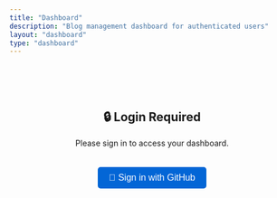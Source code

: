 ```yaml
---
title: "Dashboard"
description: "Blog management dashboard for authenticated users"
layout: "dashboard"
type: "dashboard"
---
```


<div class="login-required" style="text-align: center; padding: 50px;">
    <h2>🔒 Login Required</h2>
    <p>Please sign in to access your dashboard.</p>
    <button onclick="blogAuth.login()" class="login-btn" style="
        background: #0366d6;
        color: white;
        border: none;
        padding: 10px 20px;
        border-radius: 5px;
        font-size: 16px;
        cursor: pointer;
        margin-top: 20px;
    ">🔑 Sign in with GitHub</button>
</div>

<div class="auth-required dashboard-content" style="display: none;">
    
# 📊 Blog Dashboard

Welcome to your personal blogging dashboard! From here you can manage your content, create new posts, and monitor your blog's performance.

## 🚀 Quick Actions

<div class="dashboard-actions" style="display: grid; grid-template-columns: repeat(auto-fit, minmax(250px, 1fr)); gap: 20px; margin: 20px 0;">
    
<div class="action-card" style="border: 1px solid #ddd; border-radius: 8px; padding: 20px; text-align: center;">
    <h3>✍️ Create New Post</h3>
    <p>Write and publish a new blog post</p>
    <button onclick="showCreatePostForm()" class="btn-primary">Create Post</button>
</div>

<div class="action-card" style="border: 1px solid #ddd; border-radius: 8px; padding: 20px; text-align: center;">
    <h3>📝 Manage Posts</h3>
    <p>Edit, publish, or delete existing posts</p>
    <button onclick="showPostsManager()" class="btn-primary">Manage Posts</button>
</div>

<div class="action-card" style="border: 1px solid #ddd; border-radius: 8px; padding: 20px; text-align: center;">
    <h3>📊 Analytics</h3>
    <p>View your blog's performance and statistics</p>
    <button onclick="showAnalytics()" class="btn-primary">View Analytics</button>
</div>

<div class="action-card" style="border: 1px solid #ddd; border-radius: 8px; padding: 20px; text-align: center;">
    <h3>⚙️ Settings</h3>
    <p>Customize your blog settings and preferences</p>
    <button onclick="showSettings()" class="btn-primary">Settings</button>
</div>

</div>

## 📋 Recent Activity

<div id="recent-activity" class="recent-activity">
    <p>Loading recent activity...</p>
</div>

## 📈 Quick Stats

<div class="stats-container" style="display: grid; grid-template-columns: repeat(auto-fit, minmax(200px, 1fr)); gap: 15px; margin: 20px 0;">
    
<div class="stat-card" style="background: #f8f9fa; border-radius: 8px; padding: 15px; text-align: center;">
    <h3 style="margin: 0; color: #0366d6;">-</h3>
    <p style="margin: 5px 0; color: #586069;">Total Posts</p>
</div>

<div class="stat-card" style="background: #f8f9fa; border-radius: 8px; padding: 15px; text-align: center;">
    <h3 style="margin: 0; color: #28a745;">-</h3>
    <p style="margin: 5px 0; color: #586069;">Published Posts</p>
</div>

<div class="stat-card" style="background: #f8f9fa; border-radius: 8px; padding: 15px; text-align: center;">
    <h3 style="margin: 0; color: #ffc107;">-</h3>
    <p style="margin: 5px 0; color: #586069;">Draft Posts</p>
</div>

<div class="stat-card" style="background: #f8f9fa; border-radius: 8px; padding: 15px; text-align: center;">
    <h3 style="margin: 0; color: #6f42c1;">-</h3>
    <p style="margin: 5px 0; color: #586069;">Total Views</p>
</div>

</div>

</div>

<!-- Modal for creating new posts -->
<div id="create-post-modal" class="modal" style="display: none;">
    <div class="modal-content">
        <span class="close" onclick="hideCreatePostForm()">&times;</span>
        <h2>✍️ Create New Blog Post</h2>
        
        <form id="create-post-form" onsubmit="return handleCreatePost(event);">
            <div class="form-group">
                <label for="post-title">Title *</label>
                <input type="text" id="post-title" name="title" required placeholder="Enter your post title">
            </div>
            
            <div class="form-group">
                <label for="post-content">Content *</label>
                <textarea id="post-content" name="content" required rows="15" placeholder="Write your post content in Markdown format...

## Introduction

Your content goes here...

## Main Points

- Point 1
- Point 2

## Conclusion

Wrap up your thoughts."></textarea>
            </div>
            
            <div class="form-row">
                <div class="form-group">
                    <label for="post-tags">Tags</label>
                    <input type="text" id="post-tags" name="tags" placeholder="technology, programming, personal">
                    <small>Separate tags with commas</small>
                </div>
                
                <div class="form-group">
                    <label for="post-category">Category</label>
                    <select id="post-category" name="category">
                        <option value="General">General</option>
                        <option value="Technology">Technology</option>
                        <option value="Business">Business</option>
                        <option value="Personal">Personal</option>
                        <option value="Projects">Projects</option>
                        <option value="Research">Research</option>
                    </select>
                </div>
            </div>
            
            <div class="form-actions">
                <button type="button" onclick="hideCreatePostForm()" class="btn-secondary">Cancel</button>
                <button type="submit" class="btn-primary">Create Post</button>
            </div>
        </form>
    </div>
</div>

<!-- Posts Manager Modal -->
<div id="posts-manager-modal" class="modal" style="display: none;">
    <div class="modal-content" style="max-width: 800px;">
        <span class="close" onclick="hidePostsManager()">&times;</span>
        <h2>📝 Manage Your Posts</h2>
        
        <div id="posts-list" class="posts-list">
            <p>Loading your posts...</p>
        </div>
    </div>
</div>

<script src="/js/auth.js"></script>
<script src="/js/dashboard.js"></script>

<style>
.btn-primary {
    background: #0366d6;
    color: white;
    border: none;
    padding: 10px 20px;
    border-radius: 5px;
    cursor: pointer;
    font-size: 14px;
}

.btn-secondary {
    background: #6c757d;
    color: white;
    border: none;
    padding: 10px 20px;
    border-radius: 5px;
    cursor: pointer;
    font-size: 14px;
}

.btn-primary:hover, .btn-secondary:hover {
    opacity: 0.9;
}

.modal {
    position: fixed;
    z-index: 1000;
    left: 0;
    top: 0;
    width: 100%;
    height: 100%;
    background-color: rgba(0,0,0,0.5);
}

.modal-content {
    background-color: #fefefe;
    margin: 15% auto;
    padding: 20px;
    border: 1px solid #888;
    border-radius: 8px;
    width: 80%;
    max-width: 600px;
    max-height: 80vh;
    overflow-y: auto;
}

.close {
    color: #aaa;
    float: right;
    font-size: 28px;
    font-weight: bold;
    cursor: pointer;
}

.close:hover {
    color: black;
}

.form-group {
    margin-bottom: 20px;
}

.form-row {
    display: grid;
    grid-template-columns: 1fr 1fr;
    gap: 20px;
}

.form-group label {
    display: block;
    margin-bottom: 5px;
    font-weight: bold;
}

.form-group input, .form-group textarea, .form-group select {
    width: 100%;
    padding: 8px 12px;
    border: 1px solid #ddd;
    border-radius: 4px;
    font-size: 14px;
    box-sizing: border-box;
}

.form-group small {
    color: #6c757d;
    font-size: 12px;
}

.form-actions {
    text-align: right;
    margin-top: 20px;
}

.form-actions button {
    margin-left: 10px;
}

.posts-list {
    max-height: 400px;
    overflow-y: auto;
}

.post-item {
    border: 1px solid #ddd;
    border-radius: 5px;
    padding: 15px;
    margin-bottom: 10px;
}

.post-item h4 {
    margin: 0 0 10px 0;
    color: #0366d6;
}

.post-item .post-meta {
    color: #6c757d;
    font-size: 12px;
    margin-bottom: 10px;
}

.post-item .post-actions {
    text-align: right;
}

.post-item .post-actions button {
    margin-left: 5px;
    padding: 5px 10px;
    font-size: 12px;
}
</style>
